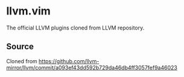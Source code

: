 # llvm.vim
The official LLVM plugins cloned from LLVM repository.

## Source
Cloned from https://github.com/llvm-mirror/llvm/commit/a093ef43dd592b729da46db4ff3057fef9a46023
